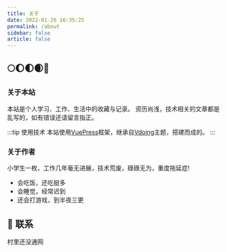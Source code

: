 ```yaml
---
title: 关于
date: 2022-01-26 16:35:25
permalink: /about
sidebar: false
article: false
---
```


## 🌕🌔🌓🌒🌚

### 关于本站

本站是个人学习、工作、生活中的收藏与记录。
资历尚浅，技术相关的文章都是乱写的，如有错误还请留言指正。

:::tip 使用技术
本站使用[VuePress](https://vuepress.vuejs.org/zh/)框架，继承自[Vdoing](https://doc.xugaoyi.com/)主题，搭建而成的。
:::

### 关于作者

小学生一枚，工作几年毫无进展，技术荒废，碌碌无为，重度拖延症!

* 会吃饭，还吃挺多
* 会睡觉，经常迟到
* 还会打游戏，到半夜三更


## :email: 联系

<!-- - WeChat: <a :href="qqUrl" class='qq'>894985240</a>
- Email: <a href="mailto:894985240@qq.com">894985240@qq.com</a>
- GitHub: <https://github.com/foreverRuns> -->

村里还没通网

